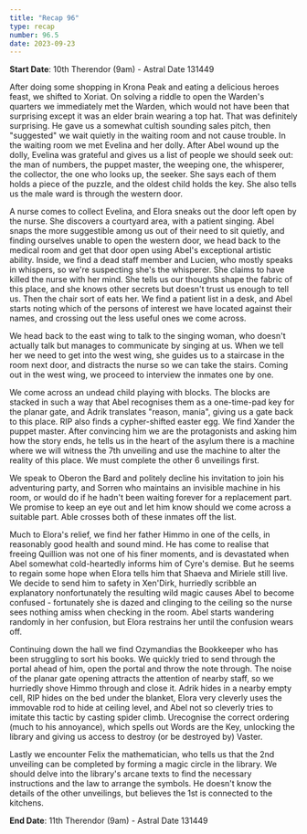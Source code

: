 ```yaml
---
title: "Recap 96"
type: recap
number: 96.5
date: 2023-09-23
---
```


**Start Date**:  10th Therendor  (9am)  - Astral Date 131449

After doing some shopping in Krona Peak and eating a delicious heroes feast, we shifted to Xoriat. On solving a riddle to open the Warden's quarters we immediately met the Warden, which would not have been that surprising except it was an elder brain wearing a top hat. That was definitely surprising. He gave us a somewhat cultish sounding sales pitch, then "suggested" we wait quietly in the waiting room and not cause trouble. In the waiting room we met Evelina and her dolly. After Abel wound up the dolly, Evelina was grateful and gives us a list of people we should seek out: the man of numbers, the puppet master, the weeping one, the whisperer, the collector, the one who looks up, the seeker. She says each of them holds a piece of the puzzle, and the oldest child holds the key. She also tells us the male ward is through the western door.

A nurse comes to collect Evelina, and Elora sneaks out the door left open by the nurse. She discovers a courtyard area, with a patient singing. Abel snaps the more suggestible among us out of their need to sit quietly, and finding ourselves unable to open the western door, we head back to the medical room and get that door open using Abel's exceptional artistic ability.  Inside, we find a dead staff member and Lucien, who mostly speaks in whispers, so we're suspecting she's the whisperer. She claims to have killed the nurse with her mind. She tells us our thoughts shape the fabric of this place, and she knows other secrets but doesn't trust us enough to tell us. Then the chair sort of eats her. We find a patient list in a desk, and Abel starts noting which of the persons of interest we have located against their names, and crossing out the less useful ones we come across.

We head back to the east wing to talk to the singing woman, who doesn't actually talk but manages to communicate by singing at us. When we tell her we need to get into the west wing, she guides us to a staircase in the room next door, and distracts the nurse so we can take the stairs. Coming out in the west wing, we proceed to interview the inmates one by one.

We come across an undead child playing with blocks. The blocks are stacked in such a way that Abel recognises them as a one-time-pad key for the planar gate, and Adrik translates "reason, mania", giving us a gate back to this place. RIP also finds a cypher-shifted easter egg.
We find Xander the puppet master. After convincing him we are the protagonists and asking him how the story ends, he tells us in the heart of the asylum there is a machine where we will witness the 7th unveiling and use the machine to alter the reality of this place. We must complete the other 6 unveilings first.

We speak to Oberon the Bard and politely decline his invitation to join his adventuring party, and Sorren who maintains an invisible machine in his room, or would do if he hadn't been waiting forever for a replacement part. We promise to keep an eye out and let him know should we come across a suitable part. Able crosses both of these inmates off the list.

Much to Elora's relief, we find her father Himmo in one of the cells, in reasonably good health and sound mind. He has come to realise that freeing Quillion was not one of his finer moments, and is devastated when Abel somewhat cold-heartedly informs him of Cyre's demise. But he seems to regain some hope when Elora tells him that Shaeva and Miriele still live. We decide to send him to safety in Xen'Dirk, hurriedly scribble an explanatory nonfortunately the resulting wild magic causes Abel to become confused - fortunately she is dazed and clinging to the ceiling so the nurse sees nothing amiss when checking in the room. Abel starts wandering randomly in her confusion, but Elora restrains her until the confusion wears off.

Continuing down the hall we find Ozymandias the Bookkeeper who has been struggling to sort his books. We quickly tried to send through the portal ahead of him, open the portal and throw the note through. The noise of the planar gate opening attracts the attention of nearby staff, so we hurriedly shove Himmo through and close it. Adrik hides in a nearby empty cell, RIP hides on the bed under the blanket, Elora very cleverly uses the immovable rod to hide at ceiling level, and Abel not so cleverly tries to imitate this tactic by casting spider climb. Urecognise the correct ordering (much to his annoyance), which spells out Words are the Key, unlocking the library and giving us access to destroy (or be destroyed by) Vaster.

Lastly we encounter Felix the mathematician, who tells us that the 2nd unveiling can be completed by forming a magic circle in the library. We should delve into the library's arcane texts to find the necessary instructions and the law to arrange the symbols. He doesn't know the details of the other unveilings, but believes the 1st is connected to the kitchens.

**End Date**: 11th Therendor  (9am)  - Astral Date 131449
